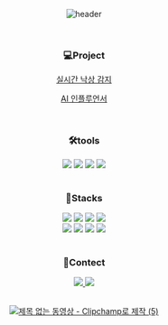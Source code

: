 
<div align="center">

![header](https://capsule-render.vercel.app/api?type=venom&color=gradient&customColorList=0,2,2,5,30&height=300&section=header&text=김덕휘입니다&animation=fadeIn&fontColor=7FFFD4&fontSize=50)

</div>

<br>

<h3 align="center">💻Project</h3>
<div align="center">

[실시간 낙상 감지](https://github.com/KimDeokHwi/Project_humanFall)

[AI 인플루언서](https://github.com/KimDeokHwi/Project_GAN)
</div>

<br>

<h3 align="center">🛠️tools</h3>
  
<div align="center">
<img src="https://img.shields.io/badge/git-20232a.svg?style=for-the-badge&logo=Git&logoColor=F05032" />
<img src="https://img.shields.io/badge/gitHub-20232a.svg?style=for-the-badge&logo=GitHub&logoColor=181717" />
<img src="https://img.shields.io/badge/Visual Studio Code-007ACC.svg?style=for-the-badge&logo=Visual Studio Code&logoColor=white"/>
<img src="https://img.shields.io/badge/jupyter-2C2C32.svg?style=for-the-badge&logo=jupyter&logoColor=F37726" />
</div>

<br>

<h3 align="center">🧐Stacks</h3>
<div align="center">
<img src="https://img.shields.io/badge/python-20232a.svg?style=for-the-badge&logo=python&logoColor=61DAFB" />
<img src="https://img.shields.io/badge/Jupyter-20232a.svg?style=for-the-badge&logo=Jupyter&logoColor=F37626" />
<img src="https://img.shields.io/badge/Pytorch-20232a.svg?style=for-the-badge&logo=Pytorch&logoColor=EE4C2C" />
<img src="https://img.shields.io/badge/OpenCV-20232a.svg?style=for-the-badge&logo=OpenCV&logoColor=5C3EE8" />
<br>

<img src="https://img.shields.io/badge/Mediapipe-20232a.svg?style=for-the-badge&logo=Mediapipe&logoColor=0097A7" />
<img src="https://img.shields.io/badge/Numpy-20232a.svg?style=for-the-badge&logo=Numpy&logoColor=013243" />
<img src="https://img.shields.io/badge/Pandas-20232a.svg?style=for-the-badge&logo=Pandas&logoColor=150458" />
<img src="https://img.shields.io/badge/Ultralytics-20232a.svg?style=for-the-badge&logo=Ultralytics&logoColor=150458" />
</div>

<br>

<h3 align="center">📲Contect</h3>
<div align="center">
<a href="deokhwikim@gmail.com"><img src="https://img.shields.io/badge/Gmail-20232a.svg?style=for-the-badge&logo=Gmail&logoColor=EA4335" />
<a href="https://www.notion.so/1d7c9c61ef274ab1b3accbec3bc1878c"><img src="https://img.shields.io/badge/notion-20232a.svg?style=for-the-badge&logo=notion&logoColor=000000" />
</div>

<br>

<div align="center">

![제목 없는 동영상 - Clipchamp로 제작 (5)](https://github.com/user-attachments/assets/52ec6f0a-a6a2-4662-a147-c05a16e719e3)

</div>


